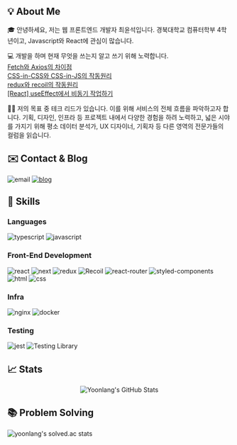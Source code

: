## 💡 About Me
🎓 안녕하세요, 저는 웹 프론트엔드 개발자 최윤석입니다. 경북대학교 컴퓨터학부 4학년이고, Javascript와 React에 관심이 많습니다.

💻 개발을 하며 현재 무엇을 쓰는지 알고 쓰기 위해 노력합니다.</br>
[Fetch와 Axios의 차이점](https://velog.io/@yoonlang)</br>
[CSS-in-CSS와 CSS-in-JS의 작동원리](https://velog.io/@yoonlang)</br>
[redux와 recoil의 작동원리](https://velog.io/@yoonlang)</br>
[[React] useEffect에서 비동기 작업하기](https://velog.io/@yoonlang)

👨‍💻 저의 목표 중 테크 리드가 있습니다. 이를 위해 서비스의 전체 흐름을 파악하고자 합니다. 기획, 디자인, 인프라 등 프로젝트 내에서 다양한 경험을 하려 노력하고, 넓은 시야를 가지기 위해 평소 데이터 분석가, UX 디자이너, 기획자 등 다른 영역의 전문가들의 컬럼을 읽습니다.

## ✉️ Contact & Blog
![email](https://img.shields.io/badge/email-cdt9473%40gmail.com-EC8034)
[![blog](https://img.shields.io/badge/blog-velog.io%2F%40yoonlang-25BB86)](https://velog.io/@yoonlang)

## 🔨 Skills
### Languages
![typescript](https://img.shields.io/badge/TypeScript-3178C6?style=for-the-badge&logo=typescript&logoColor=white)
![javascript](https://img.shields.io/badge/JavaScript-323330?style=for-the-badge&logo=javascript&logoColor=F7DF1E)

### Front-End Development
![react](https://img.shields.io/badge/React-20232A?style=for-the-badge&logo=react&logoColor=61DAFB)
![next](https://img.shields.io/badge/Next-000000?style=for-the-badge&logo=nextdotjs&logoColor=FFFFFF)
![redux](https://img.shields.io/badge/Redux-593D88?style=for-the-badge&logo=redux&logoColor=white)
![Recoil](https://img.shields.io/badge/Recoil-3578e5?style=for-the-badge&logoColor=white)
![react-router](https://img.shields.io/badge/React_Router-CA4245?style=for-the-badge&logo=react-router&logoColor=white)
![styled-components](https://img.shields.io/badge/styled--components-DB7093?style=for-the-badge&logo=styled-components&logoColor=white)
![html](https://img.shields.io/badge/HTML5-E34F26?style=for-the-badge&logo=html5&logoColor=white)
![css](https://img.shields.io/badge/CSS3-1572B6?style=for-the-badge&logo=css3&logoColor=white)

### Infra
![nginx](https://img.shields.io/badge/nginx-009639?style=for-the-badge&logo=nginx&logoColor=white)
![docker](https://img.shields.io/badge/docker-2496ED?style=for-the-badge&logo=docker&logoColor=white)

### Testing
![jest](https://img.shields.io/badge/Jest-C21325?style=for-the-badge&logo=jest&logoColor=white)
![Testing Library](https://img.shields.io/badge/react%20testing%20library-E33332?style=for-the-badge&logo=TestingLibrary&logoColor=white)


## 📈 Stats
<div align="center">
    <img src="https://github-readme-stats.vercel.app/api?username=Yoonlang&show_icons=true&hide_border=true" alt="Yoonlang's GitHub Stats">
</div>


## 📚 Problem Solving
![yoonlang's solved.ac stats](https://github-readme-solvedac.hyp3rflow.vercel.app/api/?handle=cdt416z)
